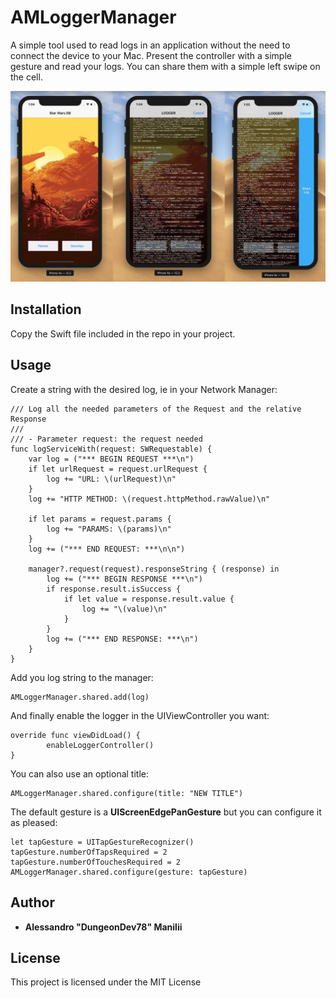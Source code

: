 # AMLoggerManager

A simple tool used to read logs in an application without the need to connect the device to your Mac. 
Present the controller with a simple gesture and read your logs. You can share them with a simple left swipe on the cell.

![AMLoggerController example](https://github.com/DungeonDev78/AMLoggerManager/blob/master/img001.jpg)

## Installation

Copy the Swift file included in the repo in your project.


## Usage

Create a string with the desired log, ie in your Network Manager:

```
/// Log all the needed parameters of the Request and the relative Response
///
/// - Parameter request: the request needed
func logServiceWith(request: SWRequestable) {
    var log = ("*** BEGIN REQUEST ***\n")
    if let urlRequest = request.urlRequest {
        log += "URL: \(urlRequest)\n"
    }
    log += "HTTP METHOD: \(request.httpMethod.rawValue)\n"

    if let params = request.params {
        log += "PARAMS: \(params)\n"
    }
    log += ("*** END REQUEST: ***\n\n")

    manager?.request(request).responseString { (response) in
        log += ("*** BEGIN RESPONSE ***\n")
        if response.result.isSuccess {
            if let value = response.result.value {
                log += "\(value)\n"
            }
        }
        log += ("*** END RESPONSE: ***\n")
    }
}
```

Add you log string to the manager:
```
AMLoggerManager.shared.add(log)
```

And finally enable the logger in the UIViewController you want:
```
override func viewDidLoad() {
        enableLoggerController()
}
```

You can also use an optional title:
```
AMLoggerManager.shared.configure(title: "NEW TITLE")
```

The default gesture is a **UIScreenEdgePanGesture** but you can configure it as pleased:
```
let tapGesture = UITapGestureRecognizer()
tapGesture.numberOfTapsRequired = 2
tapGesture.numberOfTouchesRequired = 2
AMLoggerManager.shared.configure(gesture: tapGesture)
```


## Author

* **Alessandro "DungeonDev78" Manilii**

## License

This project is licensed under the MIT License
